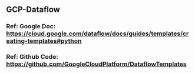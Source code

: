 ## GCP-Dataflow
### Ref: Google Doc: https://cloud.google.com/dataflow/docs/guides/templates/creating-templates#python
### Ref: Github Code: https://github.com/GoogleCloudPlatform/DataflowTemplates
